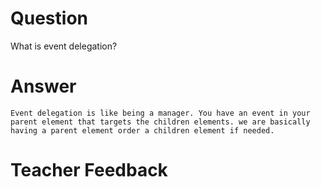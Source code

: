 # Question
What is event delegation?

# Answer
    Event delegation is like being a manager. You have an event in your parent element that targets the children elements. we are basically having a parent element order a children element if needed. 

# Teacher Feedback